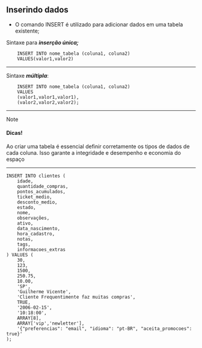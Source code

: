 ## Inserindo dados

- O comando INSERT é utilizado para adicionar dados em uma tabela existente;

Sintaxe para ***inserção única;***
````
	INSERT INTO nome_tabela (coluna1, coluna2)
	VALUES(valor1,valor2)
````
---
Sintaxe ***múltipla***:
````
	INSERT INTO nome_tabela (coluna1, coluna2)
	VALUES
	(valor1,valor1,valor1),
	(valor2,valor2,valor2);
````
---

> [!NOTE]
> #### **Dicas!**
> Ao criar uma tabela é essencial definir corretamente os tipos de dados de cada coluna.
> Isso garante a integridade e desempenho e economia do espaço

---

```
INSERT INTO clientes (
    idade,
    quantidade_compras,
    pontos_acumulados,
    ticket_medio,
    desconto_medio,
    estado,
    nome,
    observações,
    ativo,
    data_nascimento,
    hora_cadastro,
    notas,
    tags,
    informacoes_extras
) VALUES (
    30,
    123,
    1500,
    250.75,
    10.00,
    'SP',
    'Guilherme Vicente',
    'Cliente Frequentimente faz muitas compras',
    TRUE,
    '2006-02-15',
    '10:18:00',
    ARRAY[8],
    ARRAY['vip','newletter'],
    '{"preferencias": "email", "idioma": "pt-BR", "aceita_promocoes": true}'
);
```